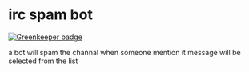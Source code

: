 irc spam bot
===============

[![Greenkeeper badge](https://badges.greenkeeper.io/mmis1000/ircSpamBot.svg)](https://greenkeeper.io/)

a bot will spam the channal when someone mention it
message will be selected from the list